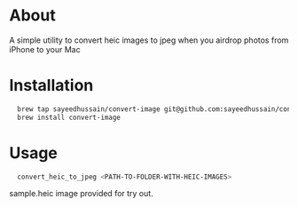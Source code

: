 # About

A simple utility to convert heic images to jpeg when you airdrop photos from iPhone to your Mac

# Installation

```bash
  brew tap sayeedhussain/convert-image git@github.com:sayeedhussain/convert-image.git
  brew install convert-image
```

# Usage

```bash
  convert_heic_to_jpeg <PATH-TO-FOLDER-WITH-HEIC-IMAGES>
```

sample.heic image provided for try out.
